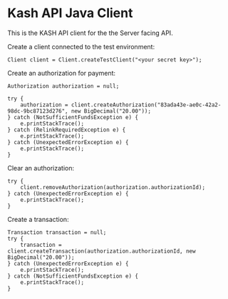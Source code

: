 # Kash API Java Client

This is the KASH API client for the the Server facing API.

Create a client connected to the test environment:

    Client client = Client.createTestClient("<your secret key>");

Create an authorization for payment:

    Authorization authorization = null;

    try {
        authorization = client.createAuthorization("83ada43e-ae0c-42a2-98dc-9bc87123d276", new BigDecimal("20.00"));
    } catch (NotSufficientFundsException e) {
        e.printStackTrace();
    } catch (RelinkRequiredException e) {
        e.printStackTrace();
    } catch (UnexpectedErrorException e) {
        e.printStackTrace();
    }

Clear an authorization:

    try {
        client.removeAuthorization(authorization.authorizationId);
    } catch (UnexpectedErrorException e) {
        e.printStackTrace();
    }

Create a transaction:

    Transaction transaction = null;
    try {
        transaction = client.createTransaction(authorization.authorizationId, new BigDecimal("20.00"));
    } catch (UnexpectedErrorException e) {
        e.printStackTrace();
    } catch (NotSufficientFundsException e) {
        e.printStackTrace();
    }

